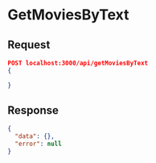 # GetMoviesByText

## Request

```json
POST localhost:3000/api/getMoviesByText
{

}
```

## Response

```json
{
  "data": {},
  "error": null
}
```
